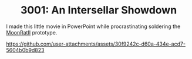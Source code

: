 <h1 align="center">3001: An Intersellar Showdown </h1>

I made this little movie in PowerPoint while procrastinating soldering the [MoonRatII](https://github.com/PubInv/moonrat) prototype.




https://github.com/user-attachments/assets/30f9242c-d60a-434e-acd7-5604b0b9d823

